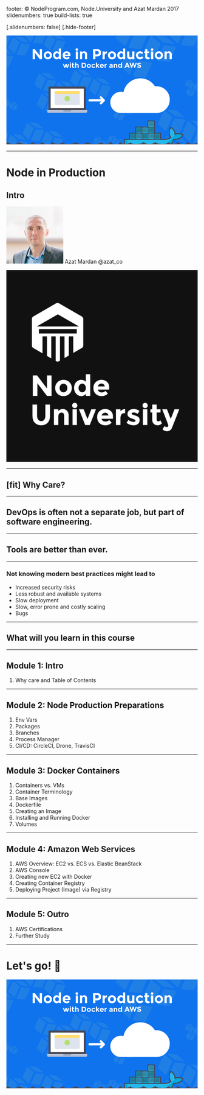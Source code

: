footer: © NodeProgram.com, Node.University and Azat Mardan 2017
slidenumbers: true
build-lists: true

[.slidenumbers: false]
[.hide-footer]

![](images/node-production-03.png)

---

# Node in Production
## Intro

![inline 100%](images/azat.jpeg)
Azat Mardan @azat_co

![inline right](images/nu.png)

---


## [fit] Why Care?

---

## DevOps is often not a separate job, but part of software engineering.

---

## Tools are better than ever.

---

### Not knowing modern best practices might lead to

* Increased security risks
* Less robust and available systems
* Slow deployment
* Slow, error prone and costly scaling
* Bugs

---

## What will you learn in this course

---

## Module 1: Intro

1. Why care and Table of Contents

---

## Module 2: Node Production Preparations

1. Env Vars
1. Packages
1. Branches
1. Process Manager
1. CI/CD: CircleCI, Drone, TravisCI

---

## Module 3: Docker Containers

1. Containers vs. VMs
1. Container Terminology
1. Base Images
1. Dockerfile
1. Creating an Image
1. Installing and Running Docker
1. Volumes

---

## Module 4: Amazon Web Services

1. AWS Overview: EC2 vs. ECS vs. Elastic BeanStack
1. AWS Console
1. Creating new EC2 with Docker
1. Creating Container Registry
1. Deploying Project (Image) via Registry

---

## Module 5: Outro

1. AWS Certifications
1. Further Study

---

# Let's go! 🚀

![](images/node-production-03.png)